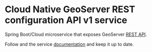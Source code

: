 # Cloud Native GeoServer REST configuration API v1 service

Spring Boot/Cloud microservice that exposes GeoServer [REST API](https://docs.geoserver.org/stable/en/user/rest/).

Follow and the service [documentation](../../docs/develop/services/resconfig-v1-service.md) and keep it up to date.
